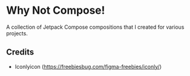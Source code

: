 # Why Not Compose!

A collection of Jetpack Compose compositions that I created for various projects.

## Credits

- Iconlyicon (https://freebiesbug.com/figma-freebies/iconly/)